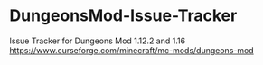# DungeonsMod-Issue-Tracker
Issue Tracker for Dungeons Mod 1.12.2 and 1.16
https://www.curseforge.com/minecraft/mc-mods/dungeons-mod
